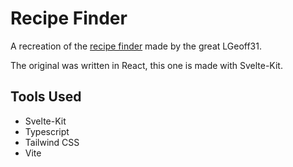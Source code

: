 # Recipe Finder

A recreation of the [recipe finder](https://github.com/LGeoff31/recipe) made by the great LGeoff31.

The original was written in React, this one is made with Svelte-Kit.

## Tools Used

- Svelte-Kit
- Typescript
- Tailwind CSS
- Vite
